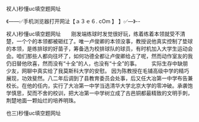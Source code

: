 衩人)秒懂uc填空题网址

《——✅手机浏览器打开网沚【ａ３ｅ６. cOm 】 】✅—》--

衩人)秒懂uc填空题网址　　刚发端练球时发觉很好玩，练着练着本领就受不清楚，一个个的本领都被砸红了。唯一卢俊卿的本领没事，教授说他真实控制了垫球的本领，是练排球的好苗子，筹备选为校排球队的球员，有时机加入大学生运动会会。咱们那些人都向往坏了，如何功德全都让卢俊卿给占了呢，然而动作室友的我仍旧替他欣喜，然而没有“十全”的人，也没有“十全”的事。
　　实际生存中缺朋少友，网聊中真实给了我莫斯科大学的安慰。
因为陈教授在毛铺高级中学的精巧展现，功效斐然。八二年后调到了县教育委员会处事，后又任大冶第一中学布告兼校长。在他的任内，实行了大冶第一中学当选清华大学北京大学的零冲破。承袭饱学慎思，契而不舍的校训，把大冶第一中学树立成了古邑铜都最精致的文明手刺，荆楚地面一颗灿烂的培养明珠。





也三)秒懂uc填空题网址

